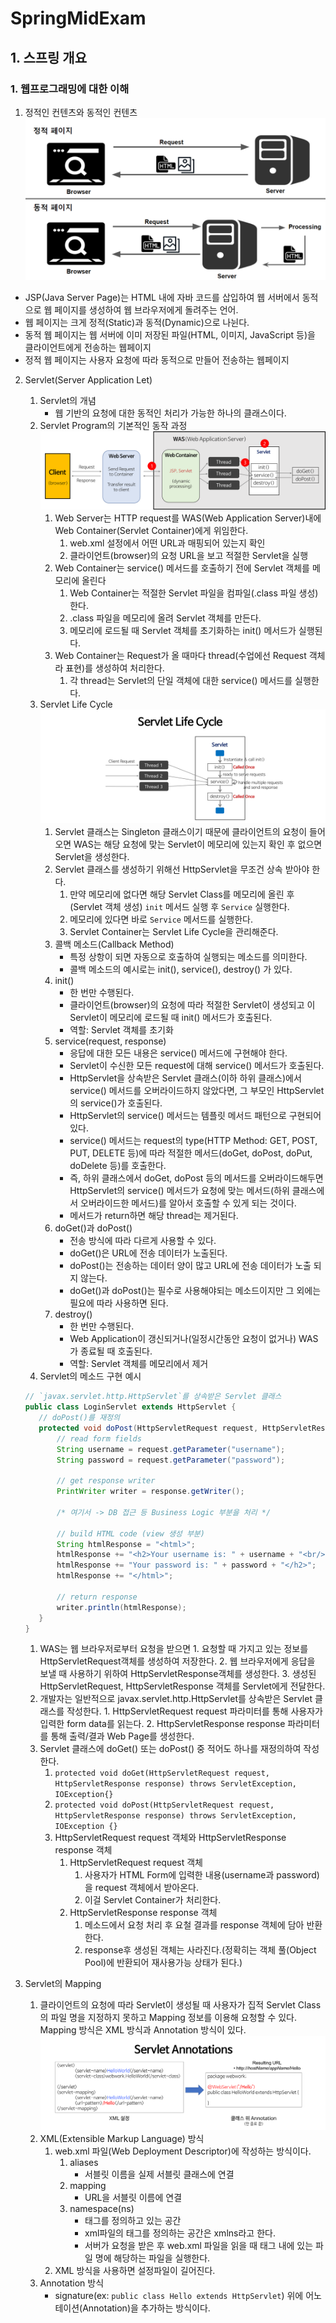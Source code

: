 # SpringMidExam
## 1. 스프링 개요
### 1. 웹프로그래밍에 대한 이해
1. 정적인 컨텐츠와 동적인 컨텐츠<br>
  ![동적 정적 웹페이지.png](Img/동적%20정적%20웹페이지.png)
  - JSP(Java Server Page)는 HTML 내에 자바 코드를 삽입하여 웹 서버에서 동적으로 웹 페이지를 생성하여 웹 브라우저에게 돌려주는 언어.
  - 웹 페이지는 크게 정적(Static)과 동적(Dynamic)으로 나뉜다.
  - 동적 웹 페이지는 웹 서버에 이미 저장된 파일(HTML, 이미지, JavaScript 등)을 클라이언트에게 전송하는 웹페이지
  - 정적 웹 페이지는 사용자 요청에 따라 동적으로 만들어 전송하는 웹페이지

2. Servlet(Server Application Let)
   1. Servlet의 개념
      - 웹 기반의 요청에 대한 동적인 처리가 가능한 하나의 클래스이다.
   2. Servlet Program의 기본적인 동작 과정<br>
   ![servlet 프로그램의 기본 동작 과정](Img/servlet-program.png)
      1. Web Server는 HTTP request를 WAS(Web Application Server)내에 Web Container(Servlet Container)에게 위임한다.
         1. web.xml 설정에서 어떤 URL과 매핑되어 있는지 확인
         2. 클라이언트(browser)의 요청 URL을 보고 적절한 Servlet을 실행
      2. Web Container는 service() 메서드를 호출하기 전에 Servlet 객체를 메모리에 올린다
         1. Web Container는 적절한 Servlet 파일을 컴파일(.class 파일 생성)한다.
         2. .class 파일을 메모리에 올려 Servlet 객체를 만든다.
         3. 메모리에 로드될 때 Servlet 객체를 초기화하는 init() 메서드가 실행된다.
      3.  Web Container는 Request가 올 때마다 thread(수업에선 Request 객체라 표현)를 생성하여 처리한다.
          1.  각 thread는 Servlet의 단일 객체에 대한 service() 메서드를 실행한다.
   3. Servlet Life Cycle
   ![Servlet Life Cycle](Img/servlet-life-cycle.png)
      1. Servlet 클래스는 Singleton 클래스이기 때문에 클라이언트의 요청이 들어오면 WAS는 해당 요청에 맞는 Servlet이 메모리에 있는지 확인 후 없으면 Servlet을 생성한다.
      2. Servlet 클래스를 생성하기 위해선 HttpServlet을 무조건 상속 받아야 한다.
         1. 만약 메모리에 없다면 해당 Servlet Class를 메모리에 올린 후(Servlet 객체 생성) `init` 메서드 실행 후 `Service` 실행한다.
         2. 메모리에 있다면 바로 `Service` 메서드를 실행한다.
         3. Servlet Container는 Servlet Life Cycle을 관리해준다.
      3. 콜백 메소드(Callback Method)
         - 특정 상항이 되면 자동으로 호출하여 실행되는 메소드를 의미한다.
         - 콜백 메소드의 예시로는 init(), service(), destroy() 가 있다.
      4. init()
         - 한 번만 수행된다.
         - 클라이언트(browser)의 요청에 따라 적절한 Servlet이 생성되고 이 Servlet이 메모리에 로드될 때 init() 메서드가 호출된다.
         - 역할: Servlet 객체를 초기화
      5. service(request, response)
         - 응답에 대한 모든 내용은 service() 메서드에 구현해야 한다.
         - Servlet이 수신한 모든 request에 대해 service() 메서드가 호출된다.
          - HttpServlet을 상속받은 Servlet 클래스(이하 하위 클래스)에서 service() 메서드를 오버라이드하지 않았다면, 그 부모인 HttpServlet의 service()가 호출된다.
          - HttpServlet의 service() 메서드는 템플릿 메서드 패턴으로 구현되어 있다.
          - service() 메서드는 request의 type(HTTP Method: GET, POST, PUT, DELETE 등)에 따라 적절한 메서드(doGet, doPost, doPut, doDelete 등)를 호출한다.
          - 즉, 하위 클래스에서 doGet, doPost 등의 메서드를 오버라이드해두면 HttpServlet의 service() 메서드가 요청에 맞는 메서드(하위 클래스에서 오버라이드한 메서드)를 알아서 호출할 수 있게 되는 것이다.
         - 메서드가 return하면 해당 thread는 제거된다.
      6. doGet()과 doPost()
         - 전송 방식에 따라 다르게 사용할 수 있다.
         - doGet()은 URL에 전송 데이터가 노출된다.
         - doPost()는 전송하는 데이터 양이 많고 URL에 전송 데이터가 노출 되지 않는다.
         - doGet()과 doPost()는 필수로 사용해야되는 메소드이지만 그 외에는 필요에 따라 사용하면 된다.
      7. destroy()
         - 한 번만 수행된다.
         - Web Application이 갱신되거나(일정시간동안 요청이 없거나) WAS가 종료될 때 호출된다.
         - 역할: Servlet 객체를 메모리에서 제거
   4. Servlet의 메소드 구현 예시
   ``` java
   // `javax.servlet.http.HttpServlet`를 상속받은 Servlet 클래스
   public class LoginServlet extends HttpServlet {
      // doPost()를 재정의 
      protected void doPost(HttpServletRequest request, HttpServletResponse response) throws ServletException, IOException {
          // read form fields
          String username = request.getParameter("username");
          String password = request.getParameter("password");
          
          // get response writer
          PrintWriter writer = response.getWriter();

          /* 여기서 -> DB 접근 등 Business Logic 부분을 처리 */
          
          // build HTML code (view 생성 부분)
          String htmlResponse = "<html>";
          htmlResponse += "<h2>Your username is: " + username + "<br/>";      
          htmlResponse += "Your password is: " + password + "</h2>";    
          htmlResponse += "</html>";	
          
          // return response
          writer.println(htmlResponse);         
      }
   }
   ```
      1.  WAS는 웹 브라우저로부터 요청을 받으면
        1. 요청할 때 가지고 있는 정보를 HttpServletRequest객체를 생성하여 저장한다.
        2. 웹 브라우저에게 응답을 보낼 때 사용하기 위하여 HttpServletResponse객체를 생성한다.
        3. 생성된 HttpServletRequest, HttpServletResponse 객체를 Servlet에게 전달한다.
      2.  개발자는 일반적으로 javax.servlet.http.HttpServlet를 상속받은 Servlet 클래스를 작성한다.
        1. HttpServletRequest request 파라미터를 통해 사용자가 입력한 form data를 읽는다.
        2. HttpServletResponse response 파라미터를 통해 출력/결과 Web Page를 생성한다.
      3.  Servlet 클래스에 doGet() 또는 doPost() 중 적어도 하나를 재정의하여 작성한다.
          1. `protected void doGet(HttpServletRequest request, HttpServletResponse response) throws ServletException, IOException{}`
          2. `protected void doPost(HttpServletRequest request, HttpServletResponse response) throws ServletException, IOException {}`
          3. HttpServletRequest request 객체와 HttpServletResponse response 객체
             1. HttpServletRequest request 객체
                1. 사용자가 HTML Form에 입력한 내용(username과 password)을 request 객체에서 받아온다.
                2. 이걸 Servlet Container가 처리한다.
             2. HttpServletResponse response 객체
                1. 메소드에서 요청 처리 후 요철 결과를 response 객체에 담아 반환한다.
                2. response후 생성된 객체는 사라진다.(정확히는 객체 풀(Object Pool)에 반환되어 재사용가능 상태가 된다.)
  

3. Servlet의 Mapping
   1. 클라이언트의 요청에 따라 Servlet이 생성될 때 사용자가 집적 Servlet Class의 파일 명을 지정하지 못하고 Mapping 정보를 이용해 요청할 수 있다. Mapping 방식은 XML 방식과 Annotation 방식이 있다.<br>
   ![Servlet의 Mapping](Img/servlet-annotations.png)
   2. XML(Extensible Markup Language) 방식
      1. web.xml 파일(Web Deployment Descriptor)에 작성하는 방식이다.
         1. aliases
            -  서블릿 이름을 실제 서블릿 클래스에 연결
         2. mapping
            - URL을 서블릿 이름에 연결
         3. namespace(ns)
            - 태그를 정의하고 있는 공간
            - xml파일의 태그를 정의하는 공간은 xmlns라고 한다.
            - 서버가 요청을 받은 후 web.xml 파일을 읽을 때 <welcom-file>태그 내에 있는 파일 명에 해당하는 파일을 실행한다.
      2. XML 방식을 사용하면 설정파일이 길어진다.
   3. Annotation 방식
      - signature(ex: `public class Hello extends HttpServlet`) 위에 어노테이션(Annotation)을 추가하는 방식이다.